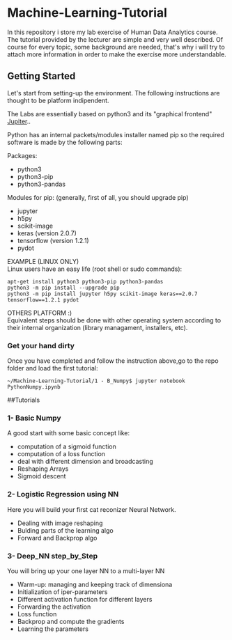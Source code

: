 # Machine-Learning-Tutorial
In this repository i store my lab exercise of Human Data Analytics course.
The tutorial provided by the lecturer are simple and very well described.
Of course for every topic, some background are needed, that's why i will try
to attach more information in order to make the exercise more understandable.

## Getting Started
Let's start from setting-up the environment.
The following instructions are thought to be platform indipendent.

The Labs are essentially based on python3 and its "graphical frontend" [Jupiter](http://jupyter.org/).. 

Python has an internal packets/modules installer named pip so the required software is made by the following parts:

Packages:

* python3 <br/>
* python3-pip <br/>
* python3-pandas  <br/>

Modules for pip: (generally, first of all, you should upgrade pip) <br/>
* jupyter <br/>
* h5py <br/>
* scikit-image <br/>
* keras (version 2.0.7) <br/>
* tensorflow (version 1.2.1) <br/>
* pydot <br/>

EXAMPLE (LINUX ONLY) <br/>
Linux users have an easy life (root shell or sudo commands):<br/>

```
apt-get install python3 python3-pip python3-pandas
python3 -m pip install --upgrade pip
python3 -m pip install jupyter h5py scikit-image keras==2.0.7 tensorflow==1.2.1 pydot
```

OTHERS PLATFORM :) <br/>
Equivalent steps should be done with other operating system according to their internal organization (library managament, installers, etc).

### Get your hand dirty
Once you have completed and follow the instruction above,go to the repo folder and load the first tutorial:
```
~/Machine-Learning-Tutorial/1 - B_Numpy$ jupyter notebook PythonNumpy.ipynb
```
##Tutorials

### 1- Basic Numpy
A good start with some basic concept like:
* computation of a sigmoid function
* computation of a loss function
* deal with different dimension and broadcasting
* Reshaping Arrays
* Sigmoid descent

### 2- Logistic Regression using NN
Here you will build your first cat reconizer Neural Network.
* Dealing with image reshaping
* Bulding parts of the learning algo
* Forward and Backprop algo

### 3- Deep_NN step_by_Step
You will bring up your one layer NN to a multi-layer NN
* Warm-up: managing and keeping track of dimensiona
* Initialization of iper-parameters
* Different activation function for different layers
* Forwarding the activation
* Loss function
* Backprop and compute the gradients
* Learning the parameters

